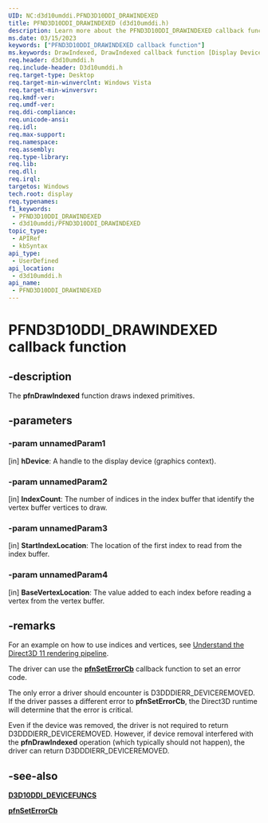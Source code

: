 ```yaml
---
UID: NC:d3d10umddi.PFND3D10DDI_DRAWINDEXED
title: PFND3D10DDI_DRAWINDEXED (d3d10umddi.h)
description: Learn more about the PFND3D10DDI_DRAWINDEXED callback function draws indexed primitives.
ms.date: 03/15/2023
keywords: ["PFND3D10DDI_DRAWINDEXED callback function"]
ms.keywords: DrawIndexed, DrawIndexed callback function [Display Devices], PFND3D10DDI_DRAWINDEXED, PFND3D10DDI_DRAWINDEXED callback, UserModeDisplayDriverDx10_Functions_4529cc06-0ad4-41ea-8cab-b55a398cb889.xml, d3d10umddi/DrawIndexed, display.drawindexed
req.header: d3d10umddi.h
req.include-header: D3d10umddi.h
req.target-type: Desktop
req.target-min-winverclnt: Windows Vista
req.target-min-winversvr: 
req.kmdf-ver: 
req.umdf-ver: 
req.ddi-compliance: 
req.unicode-ansi: 
req.idl: 
req.max-support: 
req.namespace: 
req.assembly: 
req.type-library: 
req.lib: 
req.dll: 
req.irql: 
targetos: Windows
tech.root: display
req.typenames: 
f1_keywords:
 - PFND3D10DDI_DRAWINDEXED
 - d3d10umddi/PFND3D10DDI_DRAWINDEXED
topic_type:
 - APIRef
 - kbSyntax
api_type:
 - UserDefined
api_location:
 - d3d10umddi.h
api_name:
 - PFND3D10DDI_DRAWINDEXED
---
```


# PFND3D10DDI_DRAWINDEXED callback function

## -description

The **pfnDrawIndexed** function draws indexed primitives.

## -parameters

### -param unnamedParam1

[in] **hDevice**: A handle to the display device (graphics context).

### -param unnamedParam2

[in] **IndexCount**: The number of indices in the index buffer that identify the vertex buffer vertices to draw.

### -param unnamedParam3

[in] **StartIndexLocation**: The location of the first index to read from the index buffer.

### -param unnamedParam4

[in] **BaseVertexLocation**: The value added to each index before reading a vertex from the vertex buffer.

## -remarks

For an example on how to use indices and vertices, see [Understand the Direct3D 11 rendering pipeline](/windows/win32/direct3dgetstarted/understand-the-directx-11-2-graphics-pipeline).

The driver can use the [**pfnSetErrorCb**](nc-d3d10umddi-pfnd3d10ddi_seterror_cb.md) callback function to set an error code.

The only error a driver should encounter is D3DDDIERR_DEVICEREMOVED. If the driver passes a different error to **pfnSetErrorCb**, the Direct3D runtime will determine that the error is critical.

Even if the device was removed, the driver is not required to return D3DDDIERR_DEVICEREMOVED. However, if device removal interfered with the **pfnDrawIndexed** operation (which typically should not happen), the driver can return D3DDDIERR_DEVICEREMOVED.

## -see-also

[**D3D10DDI_DEVICEFUNCS**](ns-d3d10umddi-d3d10ddi_devicefuncs.md)

[**pfnSetErrorCb**](nc-d3d10umddi-pfnd3d10ddi_seterror_cb.md)
